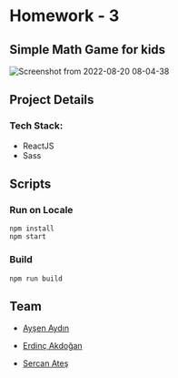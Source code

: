# Homework - 3
  Simple Math Game for kids
  ---
 ![Screenshot from 2022-08-20 08-04-38](https://user-images.githubusercontent.com/104576153/185729837-d1dc72f4-8c63-4d88-bceb-d379a1986db6.png)

  
## Project Details
### Tech Stack:
- ReactJS
- Sass

## Scripts
### Run on Locale
`npm install` <br/>
`npm start`
### Build
 `npm run build`


## Team
- [Ayşen Aydın](https://github.com/aysenayydin)

- [Erdinç Akdoğan](https://github.com/erdincakdogan)

- [Sercan Ateş](https://github.com/atessercan)

  
